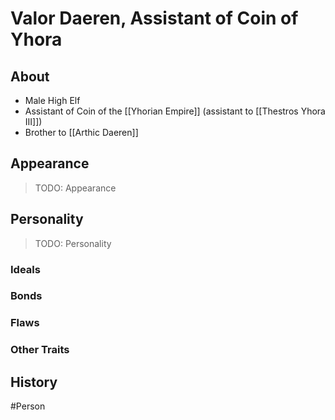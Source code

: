 # Valor Daeren, Assistant of Coin of Yhora
## About
- Male High Elf
- Assistant of Coin of the [[Yhorian Empire]] (assistant to [[Thestros Yhora III]])
- Brother to [[Arthic Daeren]]

## Appearance
> TODO: Appearance 


## Personality
> TODO: Personality 

### Ideals


### Bonds


### Flaws


### Other Traits


## History


#Person